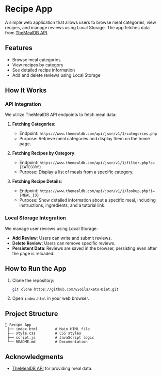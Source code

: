 # Recipe App

A simple web application that allows users to browse meal categories, view recipes, and manage reviews using Local Storage. The app fetches data from [TheMealDB API](https://www.themealdb.com/api.php).

## Features
- Browse meal categories
- View recipes by category
- See detailed recipe information
- Add and delete reviews using Local Storage

## How It Works
### API Integration
We utilize TheMealDB API endpoints to fetch meal data:

1. **Fetching Categories**:
   - Endpoint: `https://www.themealdb.com/api/json/v1/1/categories.php`
   - Purpose: Retrieve meal categories and display them on the home page.

2. **Fetching Recipes by Category**:
   - Endpoint: `https://www.themealdb.com/api/json/v1/1/filter.php?c={CATEGORY}`
   - Purpose: Display a list of meals from a specific category.

3. **Fetching Recipe Details**:
   - Endpoint: `https://www.themealdb.com/api/json/v1/1/lookup.php?i={MEAL_ID}`
   - Purpose: Show detailed information about a specific meal, including instructions, ingredients, and a tutorial link.

### Local Storage Integration
We manage user reviews using Local Storage:
- **Add Review**: Users can write and submit reviews.
- **Delete Review**: Users can remove specific reviews.
- **Persistent Data**: Reviews are saved in the browser, persisting even after the page is reloaded.

## How to Run the App
1. Clone the repository:
   ```bash
   git clone https://github.com/ESoila/keto-Diet.git
   ```
2. Open `index.html` in your web browser.

## Project Structure
```
📁 Recipe App
 ├── index.html        # Main HTML file
 ├── style.css         # CSS styles
 ├── script.js         # JavaScript logic
 └── README.md         # Documentation
```

## Acknowledgments
- [TheMealDB API](https://www.themealdb.com/api.php) for providing meal data.



